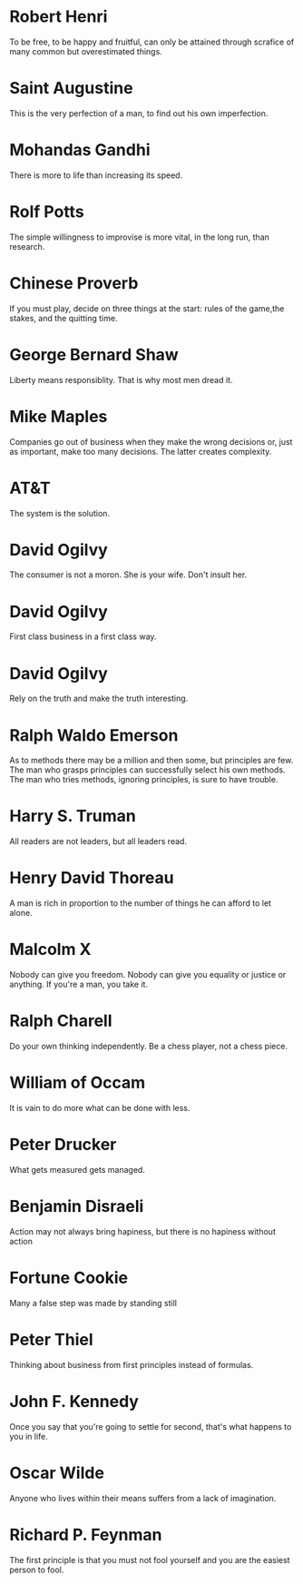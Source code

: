 # Robert Henri
To be free, to be happy and fruitful, can only be attained through scrafice of many common but overestimated things.
# Saint Augustine
This is the very perfection of a man, to find out his own imperfection.
# Mohandas Gandhi
There is more to life than increasing its speed.
# Rolf Potts
The simple willingness to improvise is more vital, in the long run, than research.
# Chinese Proverb
If you must play, decide on three things at the start: rules of the game,the stakes, and the quitting time.
# George Bernard Shaw
Liberty means responsiblity. That is why most men dread it.
# Mike Maples
Companies go out of business when they make the wrong decisions or, just as important, make too many decisions. The latter creates complexity.
# AT&T
The system is the solution.
# David Ogilvy
The consumer is not a moron. She is your wife. Don't insult her.
# David Ogilvy
First class business in a first class way.
# David Ogilvy
Rely on the truth and make the truth interesting.
# Ralph Waldo Emerson
As to methods there may be a million and then some, but principles are few. The man who grasps principles can successfully select his own methods. The man who tries methods, ignoring principles, is sure to have trouble.
# Harry S. Truman
All readers are not leaders, but all leaders read.
# Henry David Thoreau
A man is rich in proportion to the number of things he can afford to let alone.
# Malcolm X
Nobody can give you freedom. Nobody can give you equality or justice or anything. If you're a man, you take it.
# Ralph Charell
Do your own thinking independently. Be a chess player, not a chess piece.
# William of Occam
It is vain to do more what can be done with less.
# Peter Drucker
What gets measured gets managed.
# Benjamin Disraeli
Action may not always bring hapiness, but there is no hapiness without action
# Fortune Cookie
Many a false step was made by standing still
# Peter Thiel
Thinking about business from first principles instead of formulas.
# John F. Kennedy
Once you say that you're going to settle for second, that's what happens to you in life.
# Oscar Wilde
Anyone who lives within their means suffers from a lack of imagination.
# Richard P. Feynman
The first principle is that you must not fool yourself and you are the easiest person to fool.
